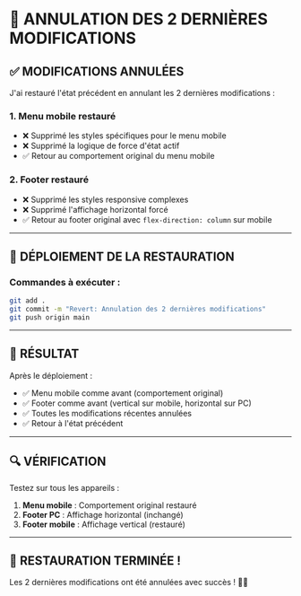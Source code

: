 # 📱 ANNULATION DES 2 DERNIÈRES MODIFICATIONS

## ✅ MODIFICATIONS ANNULÉES

J'ai restauré l'état précédent en annulant les 2 dernières modifications :

### **1. Menu mobile restauré**
- ❌ Supprimé les styles spécifiques pour le menu mobile
- ❌ Supprimé la logique de force d'état actif
- ✅ Retour au comportement original du menu mobile

### **2. Footer restauré**
- ❌ Supprimé les styles responsive complexes
- ❌ Supprimé l'affichage horizontal forcé
- ✅ Retour au footer original avec `flex-direction: column` sur mobile

---

## 🚀 DÉPLOIEMENT DE LA RESTAURATION

### **Commandes à exécuter :**

```bash
git add .
git commit -m "Revert: Annulation des 2 dernières modifications"
git push origin main
```

---

## 🎯 RÉSULTAT

Après le déploiement :
- ✅ Menu mobile comme avant (comportement original)
- ✅ Footer comme avant (vertical sur mobile, horizontal sur PC)
- ✅ Toutes les modifications récentes annulées
- ✅ Retour à l'état précédent

---

## 🔍 VÉRIFICATION

Testez sur tous les appareils :
1. **Menu mobile** : Comportement original restauré
2. **Footer PC** : Affichage horizontal (inchangé)
3. **Footer mobile** : Affichage vertical (restauré)

---

## 🎉 RESTAURATION TERMINÉE !

Les 2 dernières modifications ont été annulées avec succès ! 🚀📱
